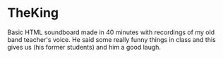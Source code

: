 # TheKing
Basic HTML soundboard made in 40 minutes with recordings of my old band teacher's voice. He said some really funny things in class and this gives us (his former students) and him a good laugh. 
